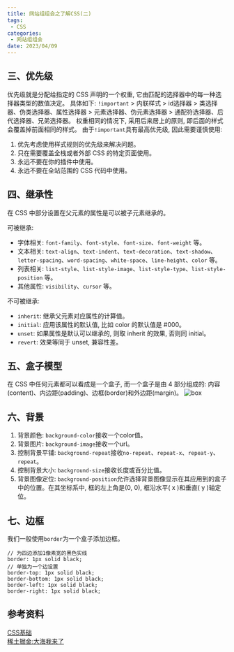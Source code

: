 ```yaml
---
title: 网站组组会之了解CSS(二)
tags: 
 - CSS
categories:
 - 网站组组会
date: 2023/04/09
---
```


## 三、优先级
优先级就是分配给指定的 CSS 声明的一个权重, 它由匹配的选择器中的每一种选择器类型的数值决定。
具体如下:
`!important` > 内联样式 > id选择器 > 类选择器、伪类选择器、属性选择器 > 元素选择器、伪元素选择器 > 通配符选择器、后代选择器、兄弟选择器。
权重相同的情况下, 采用后来居上的原则, 即后面的样式会覆盖掉前面相同的样式。
由于`!important`具有最高优先级, 因此需要谨慎使用:
1. 优先考虑使用样式规则的优先级来解决问题。
2. 只在需要覆盖全栈或者外部 CSS 的特定页面使用。
3. 永远不要在你的插件中使用。
4. 永远不要在全站范围的 CSS 代码中使用。

## 四、继承性
在 CSS 中部分设置在父元素的属性是可以被子元素继承的。

可被继承:
- 字体相关: `font-family`、`font-style`、`font-size`、`font-weight` 等。
- 文本相关: `text-align`、`text-indent`、`text-decoration`、`text-shadow`、`letter-spacing`、`word-spacing`、`white-space`、`line-height`、`color` 等。
- 列表相关: `list-style`、`list-style-image`、`list-style-type`、`list-style-position` 等。
- 其他属性: `visibility`、`cursor` 等。

不可被继承:
- `inherit`: 继承父元素对应属性的计算值。
- `initial`: 应用该属性的默认值, 比如 color 的默认值是 #000。
- `unset`: 如果属性是默认可以继承的, 则取 inherit 的效果, 否则同 initial。
- `revert`: 效果等同于 unset, 兼容性差。

## 五、盒子模型
在 CSS 中任何元素都可以看成是一个盒子, 而一个盒子是由 4 部分组成的: 内容(content)、内边距(padding)、边框(border)和外边距(margin)。
![box](/boxModel.png)

## 六、背景
1. 背景颜色: `background-color`接收一个color值。
2. 背景图片: `background-image`接收一个url。
3. 控制背景平铺: `background-repeat`接收`no-repeat`、`repeat-x`、`repeat-y`、`repeat`。
4. 控制背景大小: `background-size`接收长度或百分比值。
5. 背景图像定位: `background-position`允许选择背景图像显示在其应用到的盒子中的位置。在其坐标系中, 框的左上角是(0, 0), 框沿水平( x )和垂直( y )轴定位。

## 七、边框
我们一般使用`border`为一个盒子添加边框。
```
// 为四边添加1像素宽的黑色实线
border: 1px solid black;
// 单独为一个边设置
border-top: 1px solid black;
border-bottom: 1px solid black;
border-left: 1px solid black;
border-right: 1px solid black;
```

## 参考资料
[CSS基础](https://developer.mozilla.org/zh-CN/docs/Learn/Getting_started_with_the_web/CSS_basics)  
[稀土掘金:大海我来了](https://juejin.cn/post/6941206439624966152)
